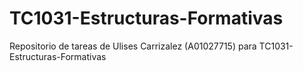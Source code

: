 # TC1031-Estructuras-Formativas
Repositorio de tareas de Ulises Carrizalez (A01027715) para TC1031-Estructuras-Formativas
